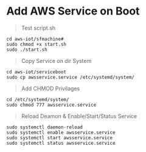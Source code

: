 # Add AWS Service on Boot 

> Test script.sh
```
cd aws-iot/sfmachine#
sudo chmod +x start.sh
sudo ./start.sh
```
> Copy Service on dir System
```
cd aws-iot/serviceboot
sudo cp awsservice.service /etc/systemd/system/
```
> Add CHMOD Privilages
```
cd /etc/systemd/system/
sudo chmod 777 awsservice.service
```
> Reload Deamon & Enable/Start/Status Service
```
sudo systemctl daemon-reload
sudo systemctl enable awsservice.service
sudo systemctl start awsservice.service
sudo systemctl status awsservice.service
```